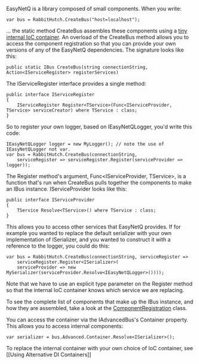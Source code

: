 EasyNetQ is a library composed of small components. When you write:

    var bus = RabbitHutch.CreateBus("host=localhost");

... the static method CreateBus assembles these components using a [tiny internal IoC container](../blob/master/Source/EasyNetQ/DI/DefaultServiceContainer.cs). An overload of the CreateBus method allows you to access the component registration so that you can provide your own versions of any of the EasyNetQ dependencies. The signature looks like this:

    public static IBus CreateBus(string connectionString, Action<IServiceRegister> registerServices)

The IServiceRegister interface provides a single method:

    public interface IServiceRegister
    {
        IServiceRegister Register<TService>(Func<IServiceProvider, TService> serviceCreator) where TService : class;
    }

So to register your own logger, based on IEasyNetQLogger, you'd write this code:

    IEasyNetQLogger logger = new MyLogger(); // note the use of IEasyNetQLogger not var.
    var bus = RabbitHutch.CreateBus(connectionString, 
        serviceRegister => serviceRegister.Register(serviceProvider => logger));

The Register method's argument, Func&lt;IServiceProvider, TService&gt;, is a function that's run when CreateBus pulls together the components to make an IBus instance. IServiceProvider looks like this:

    public interface IServiceProvider
    {
        TService Resolve<TService>() where TService : class;
    }

This allows you to access other services that EasyNetQ provides. If for example you wanted to replace the default serializer with your own implementation of ISerializer, and you wanted to construct it with a reference to the logger, you could do this:

    var bus = RabbitHutch.CreateBus(connectionString, serviceRegister => 
        serviceRegister.Register<ISerializer>(
        serviceProvider => new MySerializer(serviceProvider.Resolve<IEasyNetQLogger>())));

Note that we have to use an explicit type parameter on the Register method so that the internal IoC container knows which service we are replacing.

To see the complete list of components that make up the IBus instance, and how they are assembled, take a look at the [ComponentRegistration](../blob/master/Source/EasyNetQ/DI/DefaultServicesRegistration.cs) class.

You can access the container via the IAdvancedBus's Container property. This allows you to access internal components:

    var serializer = bus.Advanced.Container.Resolve<ISerializer>();

To replace the internal container with your own choice of IoC container, see [[Using Alternative DI Containers]]
    
